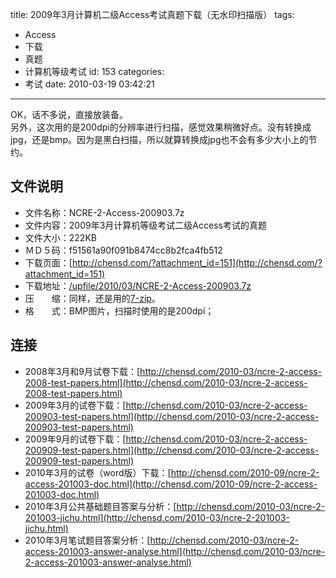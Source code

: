 title: 2009年3月计算机二级Access考试真题下载（无水印扫描版）
tags:
  - Access
  - 下载
  - 真题
  - 计算机等级考试
id: 153
categories:
  - 考试
date: 2010-03-19 03:42:21
---

<div id="_mcePaste">OK，话不多说，直接放装备。</div>
<div>另外，这次用的是200dpi的分辨率进行扫描，感觉效果稍微好点。没有转换成jpg，还是bmp。因为是黑白扫描，所以就算转换成jpg也不会有多少大小上的节约。</div>
<div><!--more--></div>

## 文件说明

<div id="_mcePaste">

*   文件名称：NCRE-2-Access-200903.7z
*   文件内容：2009年3月计算机等级考试二级Access考试的真题
*   文件大小：222KB
*   ＭＤ５码：f51561a90f091b8474cc8b2fca4fb512
*   下载页面：[http://chensd.com/?attachment_id=151](http://chensd.com/?attachment_id=151)
*   下载地址：[/upfile/2010/03/NCRE-2-Access-200903.7z](/upfile/2010/03/NCRE-2-Access-200903.7z)
*   压　　缩：同样，还是用的[7-zip](http://www.7-zip.org/)。
*   格　　式：BMP图片，扫描时使用的是200dpi；

## 连接

<div>

*   2008年3月和9月试卷下载：[http://chensd.com/2010-03/ncre-2-access-2008-test-papers.html](http://chensd.com/2010-03/ncre-2-access-2008-test-papers.html)
*   2009年3月的试卷下载：[http://chensd.com/2010-03/ncre-2-access-200903-test-papers.html](http://chensd.com/2010-03/ncre-2-access-200903-test-papers.html)
*   2009年9月的试卷下载：[http://chensd.com/2010-03/ncre-2-access-200909-test-papers.html](http://chensd.com/2010-03/ncre-2-access-200909-test-papers.html)
*   2010年3月的试卷（word版）下载：[http://chensd.com/2010-09/ncre-2-access-201003-doc.html](http://chensd.com/2010-09/ncre-2-access-201003-doc.html)
*   2010年3月公共基础题目答案与分析：[http://chensd.com/2010-03/ncre-2-201003-jichu.html](http://chensd.com/2010-03/ncre-2-201003-jichu.html)
*   2010年3月笔试题目答案分析：[http://chensd.com/2010-03/ncre-2-access-201003-answer-analyse.html](http://chensd.com/2010-03/ncre-2-access-201003-answer-analyse.html)
</div>
</div>